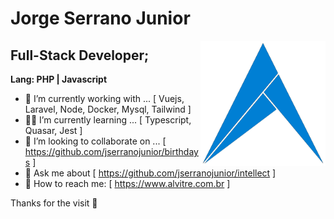 

# Jorge Serrano Junior

<img src="https://raw.githubusercontent.com/jserranojunior/alvitre-site/master/site/assets/img/logo/png/alvitre.png" width="200" align="right"> 


## Full-Stack Developer; 
__Lang: PHP | Javascript__

- :bricks: I’m currently working with ...
[ Vuejs, Laravel, Node, Docker, Mysql, Tailwind ]
- :man_student: I’m currently learning ...
[ Typescript, Quasar, Jest ]
- :mechanical_arm: I’m looking to collaborate on ...
[ https://github.com/jserranojunior/birthdays ]
- 💬 Ask me about
[ https://github.com/jserranojunior/intellect ]
- :email: How to reach me: 
[ https://www.alvitre.com.br ]

Thanks for the visit :blue_heart:
